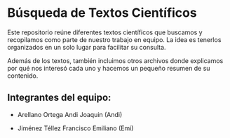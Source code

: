 # Búsqueda de Textos Científicos
Este repositorio reúne diferentes textos científicos que buscamos y recopilamos como parte de nuestro trabajo en equipo. La idea es tenerlos organizados en un solo lugar para facilitar su consulta.

Además de los textos, también incluimos otros archivos donde explicamos por qué nos interesó cada uno y hacemos un pequeño resumen de su contenido.
## Integrantes del equipo:
- Arellano Ortega Andi Joaquin (Andi)

- Jiménez Téllez Francisco Emiliano (Emi) 
